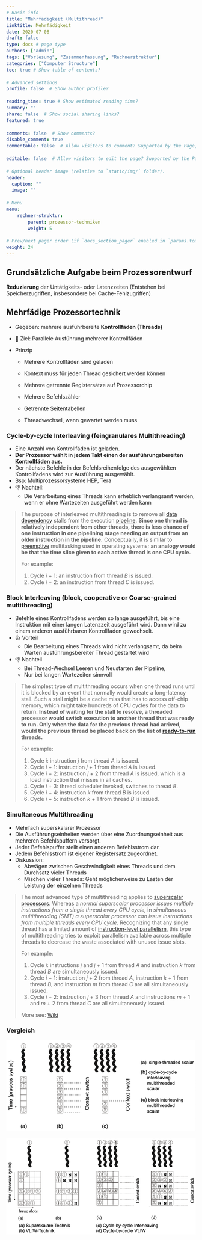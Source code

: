 ```yaml
---
# Basic info
title: "Mehrfädigkeit (Multithread)"
Linktitle: Mehrfädigkeit
date: 2020-07-08
draft: false
type: docs # page type
authors: ["admin"]
tags: ["Vorlesung", "Zusammenfassung", "Rechnerstruktur"]
categories: ["Computer Structure"]
toc: true # Show table of contents?

# Advanced settings
profile: false  # Show author profile?

reading_time: true # Show estimated reading time?
summary: ""
share: false  # Show social sharing links?
featured: true

comments: false  # Show comments?
disable_comment: true
commentable: false  # Allow visitors to comment? Supported by the Page, Post, and Docs content types.

editable: false  # Allow visitors to edit the page? Supported by the Page, Post, and Docs content types.

# Optional header image (relative to `static/img/` folder).
header:
  caption: ""
  image: ""

# Menu
menu: 
    rechner-struktur:
        parent: prozessor-techniken
        weight: 5

# Prev/next pager order (if `docs_section_pager` enabled in `params.toml`)
weight: 24
---
```


## Grundsätzliche Aufgabe beim Prozessorentwurf

**Reduzierung** der Untätigkeits- oder Latenzzeiten (Entstehen bei Speicherzugriffen, insbesondere bei Cache-Fehlzugriffen)



## Mehrfädige Prozessortechnik

- Gegeben: mehrere ausführbereite **Kontrollfäden (Threads)**

- 🎯 Ziel: Parallele Ausführung mehrerer Kontrollfäden
- Prinzip
  - Mehrere Kontrollfäden sind geladen

  - Kontext muss für jeden Thread gesichert werden können 
  - Mehrere getrennte Registersätze auf Prozessorchip 
  - Mehrere Befehlszähler

  - Getrennte Seitentabellen

  - Threadwechsel, wenn gewartet werden muss

### Cycle-by-cycle Interleaving (feingranulares Multithreading)

- Eine Anzahl von Kontrollfäden ist geladen.
- **Der Prozessor wählt in jedem Takt einen der ausführungsbereiten Kontrollfäden aus.**
- Der nächste Befehle in der Befehlsreihenfolge des ausgewählten Kontrollfadens wird zur Ausführung ausgewählt.
- Bsp: Multiprozessorsysteme HEP, Tera
- 👎 Nachteil: 
  - Die Verarbeitung eines Threads kann erheblich verlangsamt werden, wenn er ohne Wartezeiten ausgeführt werden kann

> The purpose of interleaved multithreading is to remove all [data dependency](https://en.wikipedia.org/wiki/Data_dependency) stalls from the execution [pipeline](https://en.wikipedia.org/wiki/Pipeline_(computing)). **Since one thread is relatively independent from other threads, there is less chance of one instruction in one pipelining stage needing an output from an older instruction in the pipeline.** Conceptually, it is similar to [preemptive](https://en.wikipedia.org/wiki/Preemption_(computing)) multitasking used in operating systems; **an analogy would be that the time slice given to each active thread is one CPU cycle.**
>
> For example:
>
> 1. Cycle *i* + 1: an instruction from thread *B* is issued.
> 2. Cycle *i* + 2: an instruction from thread *C* is issued.

### Block Interleaving (block, cooperative or Coarse-grained multithreading)

- Befehle eines Kontrollfadens werden so lange ausgeführt, bis eine Instruktion mit einer langen Latenzzeit ausgeführt wird. Dann wird zu einem anderen ausführbaren Kontrollfaden gewechselt.
- 👍 Vorteil
  - Die Bearbeitung eines Threads wird nicht verlangsamt, da beim Warten ausführungsbereiter Thread gestartet wird
- 👎 Nachteil
  - Bei Thread-Wechsel Leeren und Neustarten der Pipeline, 
  - Nur bei langen Wartezeiten sinnvoll

> The simplest type of multithreading occurs when one thread runs until it is blocked by an event that normally would create a long-latency stall. Such a stall might be a cache miss that has to access off-chip memory, which might take hundreds of CPU cycles for the data to return. **Instead of waiting for the stall to resolve, a threaded processor would switch execution to another thread that was ready to run. Only when the data for the previous thread had arrived, would the previous thread be placed back on the list of [ready-to-run](https://en.wikipedia.org/wiki/Process_state#Ready) threads.**
>
> For example:
>
> 1. Cycle *i*: instruction *j* from thread *A* is issued.
> 2. Cycle *i* + 1: instruction *j* + 1 from thread *A* is issued.
> 3. Cycle *i* + 2: instruction *j* + 2 from thread *A* is issued, which is a load instruction that misses in all caches.
> 4. Cycle *i* + 3: thread scheduler invoked, switches to thread *B*.
> 5. Cycle *i* + 4: instruction *k* from thread *B* is issued.
> 6. Cycle *i* + 5: instruction *k* + 1 from thread *B* is issued.

### Simultaneous Multithreading

- Mehrfach superskalarer Prozessor
- Die Ausführungseinheiten werden über eine Zuordnungseinheit aus mehreren Befehlspuffern versorgt.
- Jeder Befehlspuffer stellt einen anderen Befehlsstrom dar. 
- Jedem Befehlsstrom ist eigener Registersatz zugeordnet.
- Diskussion:
  - Abwägen zwischen Geschwindigkeit eines Threads und dem Durchsatz vieler Threads
  - Mischen vieler Threads: Geht möglicherweise zu Lasten der Leistung der einzelnen Threads

> The most advanced type of multithreading applies to [superscalar processors](https://en.wikipedia.org/wiki/Superscalar_processor). Whereas a *normal superscalar processor issues multiple instructions from a single thread every CPU cycle,* in *simultaneous multithreading (SMT) a superscalar processor can issue instructions from multiple threads every CPU cycle*. Recognizing that any single thread has a limited amount of [instruction-level parallelism](https://en.wikipedia.org/wiki/Instruction-level_parallelism), this type of multithreading tries to exploit parallelism available across multiple threads to decrease the waste associated with unused issue slots.
>
> For example:
>
> 1. Cycle *i*: instructions *j* and *j* + 1 from thread *A* and instruction *k* from thread *B* are simultaneously issued.
> 2. Cycle *i* + 1: instruction *j* + 2 from thread *A*, instruction *k* + 1 from thread *B*, and instruction *m* from thread *C* are all simultaneously issued.
> 3. Cycle *i* + 2: instruction *j* + 3 from thread *A* and instructions *m* + 1 and *m* + 2 from thread *C* are all simultaneously issued.
>
> More see: [Wiki](https://en.wikipedia.org/wiki/Multithreading_(computer_architecture))

### Vergleich

![截屏2020-07-02 23.09.18](https://raw.githubusercontent.com/EckoTan0804/upic-repo/master/uPic/截屏2020-07-02%2023.09.18.png)

![截屏2020-07-02 23.10.02](https://raw.githubusercontent.com/EckoTan0804/upic-repo/master/uPic/截屏2020-07-02%2023.10.02.png)